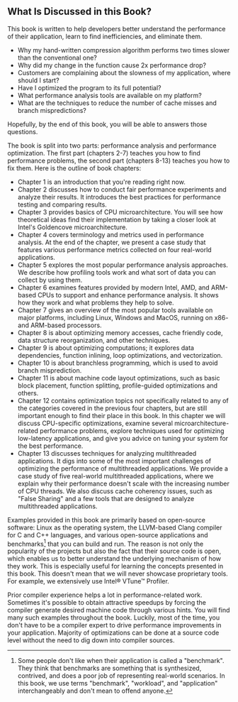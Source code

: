 ## What Is Discussed in this Book?

This book is written to help developers better understand the performance of their application, learn to find inefficiencies, and eliminate them. 

* Why my hand-written compression algorithm performs two times slower than the conventional one? 
* Why did my change in the function cause 2x performance drop? 
* Customers are complaining about the slowness of my application, where should I start?
* Have I optimized the program to its full potential? 
* What performance analysis tools are available on my platform? 
* What are the techniques to reduce the number of cache misses and branch mispredictions?

Hopefully, by the end of this book, you will be able to answers those questions.

The book is split into two parts: performance analysis and performance optimization. The first part (chapters 2-7) teaches you how to find performance problems, the second part (chapters 8-13) teaches you how to fix them. Here is the outline of book chapters:

* Chapter 1 is an introduction that you're reading right now.
* Chapter 2 discusses how to conduct fair performance experiments and analyze their results. It introduces the best practices for performance testing and comparing results.
* Chapter 3 provides basics of CPU microarchitecture. You will see how theoretical ideas find their implementation by taking a closer look at Intel's Goldencove microarchitecture. 
* Chapter 4 covers terminology and metrics used in performance analysis. At the end of the chapter, we present a case study that features various performance metrics collected on four real-world applications.
* Chapter 5 explores the most popular performance analysis approaches. We describe how profiling tools work and what sort of data you can collect by using them.
* Chapter 6 examines features provided by modern Intel, AMD, and ARM-based CPUs to support and enhance performance analysis. It shows how they work and what problems they help to solve.
* Chapter 7 gives an overview of the most popular tools available on major platforms, including Linux, Windows and MacOS, running on x86- and ARM-based processors.
* Chapter 8 is about optimizing memory accesses, cache friendly code, data structure reorganization, and other techniques.
* Chapter 9 is about optimizing computations; it explores data dependencies, function inlining, loop optimizations, and vectorization.
* Chapter 10 is about branchless programming, which is used to avoid branch misprediction.
* Chapter 11 is about machine code layout optimizations, such as basic block placement, function splitting, profile-guided optimizations and others.
* Chapter 12 contains optimization topics not specifically related to any of the categories covered in the previous four chapters, but are still important enough to find their place in this book. In this chapter we will discuss CPU-specific optimizations, examine several microarchitecture-related performance problems, explore techniques used for optimizing low-latency applications, and give you advice on tuning your system for the best performance.
* Chapter 13 discusses techniques for analyzing multithreaded applications. It digs into some of the most important challenges of optimizing the performance of multithreaded applications. We provide a case study of five real-world multithreaded applications, where we explain why their performance doesn't scale with the increasing number of CPU threads. We also discuss cache coherency issues, such as "False Sharing" and a few tools that are designed to analyze multithreaded applications.

Examples provided in this book are primarily based on open-source software: Linux as the operating system, the LLVM-based Clang compiler for C and C++ languages, and various open-source applications and benchmarks[^1] that you can build and run. The reason is not only the popularity of the projects but also the fact that their source code is open, which enables us to better understand the underlying mechanism of how they work. This is especially useful for learning the concepts presented in this book. This doesn't mean that we will never showcase proprietary tools. For example, we extensively use Intel® VTune™ Profiler.

Prior compiler experience helps a lot in performance-related work. Sometimes it's possible to obtain attractive speedups by forcing the compiler generate desired machine code through various hints. You will find many such examples throughout the book. Luckily, most of the time, you don't have to be a compiler expert to drive performance improvements in your application. Majority of optimizations can be done at a source code level without the need to dig down into compiler sources. 

[^1]: Some people don't like when their application is called a "benchmark". They think that benchmarks are something that is synthesized, contrived, and does a poor job of representing real-world scenarios. In this book, we use terms "benchmark", "workload", and "application" interchangeably and don't mean to offend anyone.